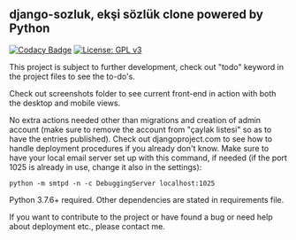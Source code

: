 ﻿## django-sozluk, ekşi sözlük clone powered by Python
[![Codacy Badge](https://api.codacy.com/project/badge/Grade/6c2a34dfbd184f139cd32f8f622d4002)](https://www.codacy.com/manual/realsuayip/django-sozluk?utm_source=github.com&amp;utm_medium=referral&amp;utm_content=realsuayip/django-sozluk&amp;utm_campaign=Badge_Grade)
[![License: GPL v3](https://img.shields.io/badge/License-GPLv3-blue.svg)](https://www.gnu.org/licenses/gpl-3.0)

This project is subject to further development, check out "todo"    keyword in the project files to see the to-do's.

Check out screenshots folder to see current front-end in action with both the desktop and mobile views.
   
No extra actions needed other than migrations and creation of admin account (make sure to remove the account from "çaylak listesi" so as to have the entries published). Check out djangoproject.com to see how to handle deployment procedures if you already don't know. Make sure to have your local email server set up with this command, if needed (if the port 1025 is already in use, change it also in the settings):

    python -m smtpd -n -c DebuggingServer localhost:1025

Python 3.7.6+ required. Other dependencies are stated in requirements file.

 If you want to contribute to the project or have found a bug or need help about deployment etc., please contact me.
